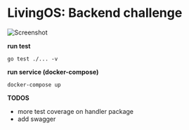 # LivingOS: Backend challenge

![Screenshot](/img/bookstore.jpg)

**run test**

    go test ./... -v

**run service (docker-compose)**

    docker-compose up

**TODOS**

 - more test coverage on handler package
 - add swagger
